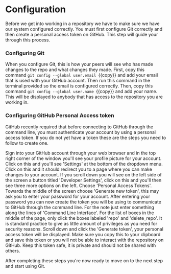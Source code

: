 # Configuration

Before we get into working in a repository we have to make sure we have our system configured correctly. You must first configure Git correctly and then create a personal access token on GitHub. This step will guide your through this process.

### Configuring Git
When you configure Git, this is how your peers will see who has made changes to the repo and what changes they made. First, copy this command  `git config --global user.email `{{copy}} and add your email that is used with your GitHub account. Then run this command in the terminal provided so the email is configured correctly. Then, copy this command `git config --global user.name `{{copy}} and add your name. This will be displayed to anybody that has access to the repository you are working in.

### Configuring GitHub Personal Access token
GitHub recently required that before connecting to GitHub through the command line, you must authenticate your account by using a personal access token. If you do not yet have a token these are the steps you need to follow to create one.

Sign into your GitHub account through your web browser and in the top right corner of the window you'll see your profile picture for your account. Click on this and you'll see 'Settings' at the bottom of the dropdown menu. Click on this and it should redirect you to a page where you can make changes to your account. If you scroll down you will see on the left side of the screen a button titled 'Developer Settings', click on this and you'll then see three more options on the left. Choose 'Personal Access Tokens'. Towards the middle of the screen choose 'Generate new token', this may ask you to enter your password for your account. After entering your password you can now create the token you will be using to communicate to GitHub through the command line. For the note just enter something along the lines of 'Command Line Interface'. For the list of boxes in the middle of the page, only click the boxes labeled 'repo' and 'delete_repo'. It is standard practice to give as little amount of privileges as you need for security reasons. Scroll down and click the 'Generate token', your personal access token will be displayed. Make sure you copy this to your clipboard and save this token or you will not be able to interact with the repository on GitHub. Keep this token safe, it is private and should not be shared with others.

After completing these steps you're now ready to move on to the next step and start using Git.
